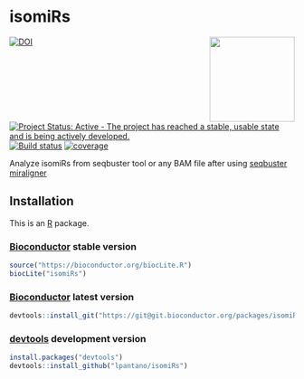 isomiRs
=======

<img src="https://github.com/lpantano/isomiRs/raw/master/inst/stickers/isomirs.png" width="150" height="150" align="right"/>

[![DOI](https://zenodo.org/badge/doi/10.5281/zenodo.45382.svg)](http://dx.doi.org/10.5281/zenodo.45382)
[![Project Status: Active - The project has reached a stable, usable state and is being actively developed.](http://www.repostatus.org/badges/latest/active.svg)](http://www.repostatus.org/#active)
[![Build status](https://secure.travis-ci.org/lpantano/isomiRs.png)](https://travis-ci.org/lpantano/isomiRs)
[![coverage](https://img.shields.io/codecov/c/github/lpantano/isomiRs/master.svg)](https://codecov.io/github/lpantano/isomiRs?branch=master)


Analyze isomiRs from seqbuster tool  or any BAM file after using [seqbuster miraligner](http://seqcluster.readthedocs.io/mirna_annotation.html#mirna-isomirs-annotation-with-python)


[Bioconductor]: https://bioconductor.org
[devtools]: https://cran.r-project.org/package=devtools
[R]: https://www.r-project.org

## Installation

This is an [R][] package.

### [Bioconductor][] stable version

```r
source("https://bioconductor.org/biocLite.R")
biocLite("isomiRs")
```

### [Bioconductor][] latest version

```r
devtools::install_git("https://git@git.bioconductor.org/packages/isomiRs")
```

### [devtools][] development version

```r
install.packages("devtools")
devtools::install_github("lpantano/isomiRs")
```
